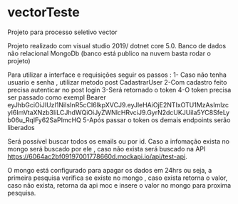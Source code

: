 # vectorTeste
Projeto para processo seletivo vector

Projeto realizado  com visual studio 2019/ dotnet core 5.0.
Banco de dados não relacional MongoDb (banco está publico na nuvem basta rodar o projeto)

Para utilizar a interface e requisições seguir os passos :
1- Caso não tenha usuario e senha , utilizar metodo post CadastrarUser
2-Com cadastro feito precisa autenticar no post login 
3-Será retornado o token
4-O token precisa ser passado como exempl
Bearer eyJhbGciOiJIUzI1NiIsInR5cCI6IkpXVCJ9.eyJleHAiOjE2NTIxOTU1MzAsImlzcyI6ImVtaXNzb3IiLCJhdWQiOiJyZWNlcHRvciJ9.GyrN2dcUKJUila5YC8SfeLyb06u_RqlFy62SaPImcHQ
5-Após passar o token os demais endpoints serão liberados 

Será possível buscar todos os emails ou por id. Caso a infomação exista no mongo será buscado por ele , caso não exista será buscado na API https://6064ac2bf09197001778660d.mockapi.io/api/test-api.

O mongo está configurado para apagar os dados em 24hrs ou seja,  a primeira pesquisa verifica se existe no mongo , caso exista retorna o valor, caso não exista, retorna da api moc e insere o valor no mongo para proxima pesquisa. 
